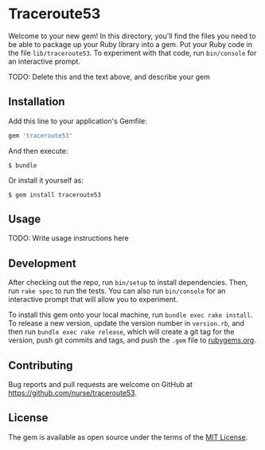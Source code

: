 # Traceroute53

Welcome to your new gem! In this directory, you'll find the files you need to be able to package up your Ruby library into a gem. Put your Ruby code in the file `lib/traceroute53`. To experiment with that code, run `bin/console` for an interactive prompt.

TODO: Delete this and the text above, and describe your gem

## Installation

Add this line to your application's Gemfile:

```ruby
gem 'traceroute53'
```

And then execute:

    $ bundle

Or install it yourself as:

    $ gem install traceroute53

## Usage

TODO: Write usage instructions here

## Development

After checking out the repo, run `bin/setup` to install dependencies. Then, run `rake spec` to run the tests. You can also run `bin/console` for an interactive prompt that will allow you to experiment.

To install this gem onto your local machine, run `bundle exec rake install`. To release a new version, update the version number in `version.rb`, and then run `bundle exec rake release`, which will create a git tag for the version, push git commits and tags, and push the `.gem` file to [rubygems.org](https://rubygems.org).

## Contributing

Bug reports and pull requests are welcome on GitHub at https://github.com/nurse/traceroute53.

## License

The gem is available as open source under the terms of the [MIT License](https://opensource.org/licenses/MIT).

